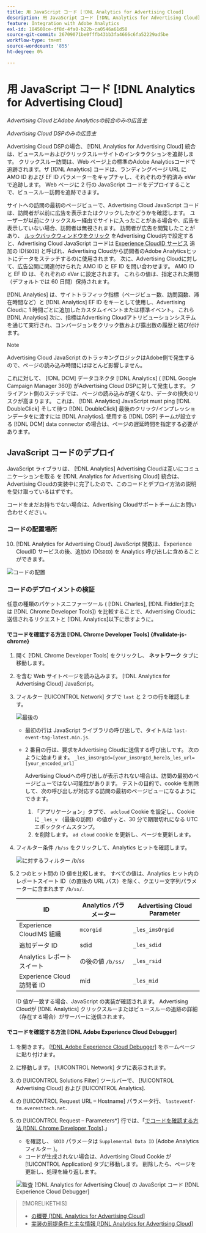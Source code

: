 ```yaml
---
title: 用 JavaScript コード [!DNL Analytics for Advertising Cloud]
description: 用 JavaScript コード [!DNL Analytics for Advertising Cloud]
feature: Integration with Adobe Analytics
exl-id: 184508ce-df8d-4fa0-b22b-ca0546a61d58
source-git-commit: 26709071be0fffb43bb3fa4666c6fa52229ad5be
workflow-type: tm+mt
source-wordcount: '855'
ht-degree: 0%

---
```


# 用 JavaScript コード [!DNL Analytics for Advertising Cloud]

*Advertising CloudとAdobe Analyticsの統合のみの広告主*

*Advertising Cloud DSPのみの広告主*

Advertising Cloud DSPの場合、 [!DNL Analytics for Advertising Cloud] 統合は、ビュースルーおよびクリックスルーサイトのインタラクションを追跡します。 クリックスルー訪問は、Web ページ上の標準のAdobe Analyticsコードで追跡されます。ザ [!DNL Analytics] コードは、ランディングページ URL に AMO ID および EF ID パラメーターをキャプチャし、それぞれの予約済み eVar で追跡します。 Web ページに 2 行の JavaScript コードをデプロイすることで、ビュースルー訪問を追跡できます。

サイトへの訪問の最初のページビューで、Advertising Cloud JavaScript コードは、訪問者が以前に広告を表示またはクリックしたかどうかを確認します。 ユーザーが以前にクリックスルー経由でサイトに入ったことがある場合や、広告を表示していない場合、訪問者は無視されます。 訪問者が広告を閲覧したことがあり、 [ルックバックウィンドウをクリック](/help/integrations/analytics/prerequisites.md#lookback-a4adc) をAdvertising Cloud内で設定すると、Advertising Cloud JavaScript コードは [Experience CloudID サービス](https://experienceleague.adobe.com/docs/id-service/using/home.html) 追加の ID(`SDID`) と呼ばれ、Advertising Cloudから訪問者のAdobe Analyticsヒットにデータをステッチするのに使用されます。 次に、Advertising Cloudに対して、広告公開に関連付けられた AMO ID と EF ID を問い合わせます。 AMO ID と EF ID は、それぞれの eVar に設定されます。 これらの値は、指定された期間（デフォルトでは 60 日間）保持されます。

[!DNL Analytics] は、サイトトラフィック指標（ページビュー数、訪問回数、滞在時間など）と [!DNL Analytics] EF ID をキーとして使用し、Advertising Cloudに 1 時間ごとに追加したカスタムイベントまたは標準イベント。 これら [!DNL Analytics] 次に、指標はAdvertising Cloudアトリビューションシステムを通じて実行され、コンバージョンをクリック数および露出数の履歴と結び付けます。

>[!NOTE]
>
>Advertising Cloud JavaScript のトラッキングロジックはAdobe側で発生するので、ページの読み込み時間にはほとんど影響しません。
>
>これに対して、 [!DNL DCM] データコネクタ [!DNL Analytics] ( [!DNL Google Campaign Manager 360]) がAdvertising Cloud DSPに対して発生します。 クライアント側のステッチでは、ページの読み込みが遅くなり、データの損失のリスクが高まります。 これは、 [!DNL Analytics] JavaScript must ping [!DNL DoubleClick] そして待つ [!DNL DoubleClick] 最後のクリック/インプレッションデータをに渡すには [!DNL Analytics]. 使用する [!DNL DSP] チームが設立する [!DNL DCM] data connector の場合は、ページの遅延時間を指定する必要があります。

## JavaScript コードのデプロイ

JavaScript ライブラリは、 [!DNL Analytics] Advertising Cloudは互いにコミュニケーションを取る を [!DNL Analytics for Advertising Cloud] 統合は、Advertising Cloudの実装中に完了したので、このコードとデプロイ方法の説明を受け取っているはずです。

コードをまだお持ちでない場合は、Advertising Cloudサポートチームにお問い合わせください。

### コードの配置場所

10. [!DNL Analytics for Advertising Cloud] JavaScript 関数は、Experience CloudID サービスの後、追加の ID(`SDID`) を Analytics 呼び出しに含めることができます。

![コードの配置](/help/integrations/assets/a4adc-code-placement.png)

### コードのデプロイメントの検証

任意の種類のパケットスニファーツール ( [!DNL Charles], [!DNL Fiddler]または [!DNL Chrome Developer Tools]) を比較することで、Advertising Cloudに送信されるリクエストと [!DNL Analytics]以下に示すように。

#### でコードを確認する方法 [!DNL Chrome Developer Tools] {#validate-js-chrome}

1. 開く [!DNL Chrome Developer Tools] をクリックし、 **ネットワーク** タブに移動します。
1. を含む Web サイトページを読み込みます。 [!DNL Analytics for Advertising Cloud] JavaScript。
1. フィルター [!UICONTROL Network] タブで `last` と 2 つの行を確認します。

   ![最後の](/help/integrations/assets/a4adc-code-validation-filter-last.png)

   * 最初の行は JavaScript ライブラリの呼び出しで、タイトルは `last-event-tag-latest.min.js`.
   * 2 番目の行は、要求をAdvertising Cloudに送信する呼び出しです。 次のように始まります。 `_les_imsOrgId=[your_imsOrgId_here]&_les_url=[your_encoded_url]`

      Advertising Cloudへの呼び出しが表示されない場合は、訪問の最初のページビューではない可能性があります。 テストの目的で、cookie を削除して、次の呼び出しが対応する訪問の最初のページビューになるようにできます。

      1. 「アプリケーション」タブで、 `adcloud` Cookie を設定し、Cookie に `_les_v` （最後の訪問）の値が `y` と、30 分で期限切れになる UTC エポックタイムスタンプ。
      1. を削除します。 `ad cloud` cookie を更新し、ページを更新します。
1. フィルター条件 `/b/ss` をクリックして、Analytics ヒットを確認します。

   ![に対するフィルター `/b/ss`](/help/integrations/assets/a4adc-code-validation-filter-bss.png)

1. 2 つのヒット間の ID 値を比較します。 すべての値は、Analytics ヒット内のレポートスイート ID（の直後の URL パス）を除く、クエリー文字列パラメーターに含まれます `/b/ss/`.

   | ID | Analytics パラメーター | Advertising Cloud Parameter |
   |--- |--- |--- |
   | Experience CloudIMS 組織 | `mcorgid` | `_les_imsOrgid` |
   | 追加データ ID | sdid | `_les_sdid` |
   | Analytics レポートスイート | の後の値 `/b/ss/` | `_les_rsid` |
   | Experience Cloud訪問者 ID | mid | `_les_mid` |

   ID 値が一致する場合、JavaScript の実装が確認されます。 Advertising Cloudが [!DNL Analytics] クリックスルーまたはビュースルーの追跡の詳細（存在する場合）がサーバーに送信されます。

#### でコードを確認する方法 [!DNL Adobe Experience Cloud Debugger]

1. を開きます。 [[!DNL Adobe Experience Cloud Debugger]](https://experienceleague.adobe.com/docs/debugger/using/run-debugger.html) をホームページに貼り付けます。
1. に移動します。 [!UICONTROL Network] タブに表示されます。
1. の [!UICONTROL Solutions Filter] ツールバーで、 [!UICONTROL Advertising Cloud] および [!UICONTROL Analytics].
1. の [!UICONTROL Request URL – Hostname] パラメータ行、 `lasteventf-tm.everesttech.net`.
1. の [!UICONTROL Request – Parameters*] 行では、「[でコードを確認する方法 [!DNL Chrome Developer Tools]](#validate-js-chrome).」
   * を確認し、 `SDID` パラメータは `Supplemental Data ID` (Adobe Analyticsフィルター )。
   * コードが生成されない場合は、Advertising Cloud Cookie が [!UICONTROL Application] タブに移動します。 削除したら、ページを更新し、処理を繰り返します。

   ![監査 [!DNL Analytics for Advertising Cloud] の JavaScript コード [!DNL Experience Cloud Debugger]](/help/integrations/assets/a4adc-js-audit-debugger.png)

>[!MORELIKETHIS]
>
>* [の概要 [!DNL Analytics for Advertising Cloud]](overview.md)
>* [実装の前提条件と主な情報 [!DNL Analytics for Advertising Cloud]](prerequisites.md)

